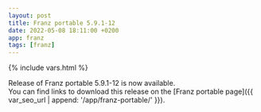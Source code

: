 ```yaml
---
layout: post
title: Franz portable 5.9.1-12
date: 2022-05-08 18:11:00 +0200
app: franz
tags: [franz]
---
```

{% include vars.html %}

Release of Franz portable 5.9.1-12 is now available.<br />
You can find links to download this release on the [Franz portable page]({{ var_seo_url | append: '/app/franz-portable/' }}).
